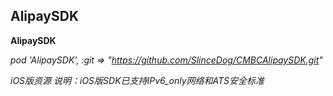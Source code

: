 
## AlipaySDK

**AlipaySDK** 

*pod 'AlipaySDK', :git => "https://github.com/SlinceDog/CMBCAlipaySDK.git"*

*iOS版资源
说明：iOS版SDK已支持IPv6_only网络和ATS安全标准*






